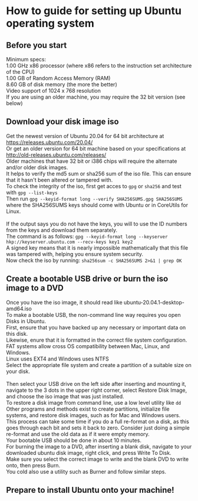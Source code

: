 # How to guide for setting up Ubuntu operating system
## Before you start <br>
Minimum specs: <br> 
1.00 GHz x86 processor (where x86 refers to the instruction set architecture of the CPU) <br>
1.00 GB of Random Access Memory (RAM) <br> 
8.60 GB of disk memory (the more the better) <br>
Video support of 1024 x 768 resolution <br>
If you are using an older machine, you may require the 32 bit version (see below) <br> 
## Download your disk image iso 
Get the newest version of Ubuntu 20.04 for 64 bit architecture at https://releases.ubuntu.com/20.04/ <br>
Or get an older version for 64 bit machine based on your specifications at http://old-releases.ubuntu.com/releases/ <br> 
Older machines that have 32 bit or i386 chips will require the alternate and/or older disk images. <br>
It helps to verify the md5 sum or sha256 sum of the iso file. This can ensure that it hasn't been altered or tampered with. <br>
To check the integrity of the iso, first get acces to `gpg` or `sha256` and test with `gpg --list-keys` <br> 
Then run `gpg --keyid-format long --verify SHA256SUMS.gpg SHA256SUMS` where the SHA256SUMS keys should come with Ubuntu or in CoreUtils for Linux. <br>     
If the output says you do not have the keys, you will to use the ID numbers from the keys and download them separately. <br> 
The command is as follows: `gpg --keyid-format long --keyserver hkp://keyserver.ubuntu.com --recv-keys key1 key2` <br>
A signed key means that it is nearly impossible mathematically that this file was tampered with, helping you ensure system security. <br>
Now check the iso by running: `sha256sum -c SHA256SUMS 2>&1 | grep OK` <br>
## Create a bootable USB drive or burn the iso image to a DVD  
Once you have the iso image, it should read like ubuntu-20.04.1-desktop-amd64.iso <br>
To make a bootable USB, the non-command line way requires you open Disks in Ubuntu. <br>
First, ensure that you have backed up any necessary or important data on this disk. <br>
Likewise, enure that it is formatted in the correct file system configuration. FAT systems allow cross OS compatibility between Mac, Linux, and Windows. <br>
Linux uses EXT4 and Windows uses NTFS <br> 
Select the appropriate file system and create a partition of a suitable size on your disk. <br>  
Then select your USB drive on the left side after inserting and mounting it, navigate to the 3 dots in the upper right corner, select Restore Disk Image, and choose the iso image that was just installed. <br> 
To restore a disk image from command line, use a low level utility like `dd` <br>
Other programs and methods exist to create partitions, initialize file systems, and restore disk images, such as for Mac and Windows users. <br> 
This process can take some time if you do a full re-format on a disk, as this goes through each bit and sets it back to zero. Consider just doing a simple re-format and use the old data as if it were empty memory. <br> 
Your bootable USB should be done in about 10 minutes. <br> 
For burning the image to a DVD, after inserting a blank disk, navigate to your downloaded ubuntu disk image, right click, and press Write To Disk. <br>
Make sure you select the correct image to write and the blank DVD to write onto, then press Burn. <br> 
You cold also use a utility such as Burner and follow similar steps. <br> 
## Prepare to install Ubuntu onto your machine!
  

  
